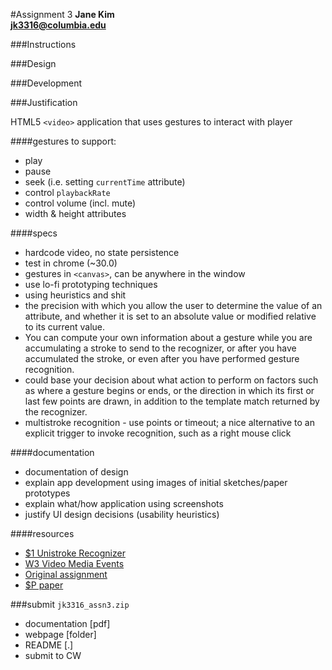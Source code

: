 #Assignment 3
**Jane Kim**  
**jk3316@columbia.edu**

###Instructions

###Design

###Development

###Justification

HTML5 `<video>` application that uses gestures to interact with player

####gestures to support:
* play
* pause
* seek (i.e. setting `currentTime` attribute)
* control `playbackRate`
* control volume (incl. mute)
* width & height attributes

####specs
* hardcode video, no state persistence
* test in chrome (~30.0)
* gestures in `<canvas>`, can be anywhere in the window
* use lo-fi prototyping techniques
* using heuristics and shit
* the precision with which you allow the user to determine the value of an attribute, and whether it is set to an absolute value or modified relative to its current value.
* You can compute your own information about a gesture while you are accumulating a stroke to send to the recognizer, or after you have accumulated the stroke, or even after you have performed gesture recognition.  
* could base your decision about what action to perform on factors such as where a gesture begins or ends, or the direction in which its first or last few points are drawn, in addition to the template match returned by the recognizer.
* multistroke recognition - use points or timeout; a nice alternative to an explicit trigger to invoke recognition, such as a right mouse click

####documentation
* documentation of design
* explain app development using images of initial sketches/paper prototypes
* explain what/how application using screenshots
* justify UI design decisions (usability heuristics)

####resources
* [$1 Unistroke Recognizer](http://depts.washington.edu/aimgroup/proj/dollar/)
* [W3 Video Media Events](http://www.w3.org/2010/05/video/mediaevents.html)
* [Original assignment](http://graphics.cs.columbia.edu/courses/csw4170/assn3-13f.htm)
* [$P paper](http://faculty.washington.edu/wobbrock/pubs/icmi-12.pdf)

###submit `jk3316_assn3.zip`
* documentation [pdf]
* webpage [folder]
* README [.]
* submit to CW
